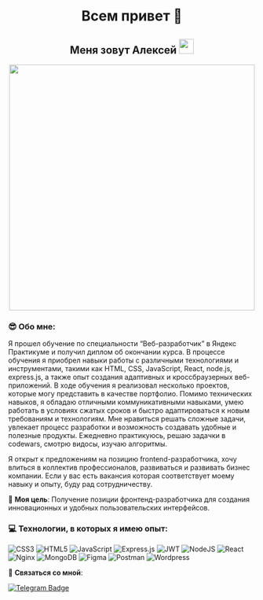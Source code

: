 <h1 align="center">Всем привет 👋 </h1>

<h2 align="center">Меня зовут Алексей <img src="https://media.giphy.com/media/WUlplcMpOCEmTGBtBW/giphy.gif" width="30"></h2>

<p align="center"><img src="https://gb.ru/blog/wp-content/uploads/2021/10/6-1.jpg" width="500" /></a></p>

### 😎 Обо мне:

Я прошел обучение по специальности “Веб-разработчик” в Яндекс Практикуме и получил диплом об окончании курса. В процессе обучения я приобрел навыки работы с различными технологиями и инструментами, такими как HTML, CSS, JavaScript, React, node.js, express.js, а также опыт создания адаптивных и кроссбраузерных веб-приложений. В ходе обучения я реализовал несколько проектов, которые могу представить в качестве портфолио. Помимо технических навыков, я обладаю отличными коммуникативными навыками, умею работать в условиях сжатых сроков и быстро адаптироваться к новым требованиям и технологиям.
Мне нравиться решать сложные задачи, увлекает процесс разработки и возможность создавать удобные и полезные продукты. Ежедневно практикуюсь, решаю задачки в codewars, смотрю видосы, изучаю алгоритмы.

Я открыт к предложениям на позицию frontend-разработчика, хочу влиться в коллектив профессионалов, развиваться и развивать бизнес компании. Если у вас есть вакансия которая соответствует моему навыку и опыту, буду рад сотрудничеству.

🎯 **Моя цель**:
Получение позиции фронтенд-разработчика для создания инновационных и удобных пользовательских интерфейсов.


### 💻 Технологии, в которых я имею опыт:
![CSS3](https://img.shields.io/badge/css3-%231572B6.svg?style=flat-square&logo=css3&logoColor=white) ![HTML5](https://img.shields.io/badge/html5-%23E34F26.svg?style=flat-square&logo=html5&logoColor=white) ![JavaScript](https://img.shields.io/badge/javascript-%23323330.svg?style=flat-square&logo=Javascript&logoColor=%23F7DF1E) ![Express.js](https://img.shields.io/badge/express.js-%23404d59.svg?style=flat-square&logo=express&logoColor=%2361DAFB) ![JWT](https://img.shields.io/badge/JWT-black?style=flat-square&logo=JSON%20web%20tokens) ![NodeJS](https://img.shields.io/badge/node.js-6DA55F?style=flat-square&logo=node.js&logoColor=white) ![React](https://img.shields.io/badge/react-%2320232a.svg?style=flat-square&logo=react&logoColor=%2361DAFB) ![Nginx](https://img.shields.io/badge/nginx-%23009639.svg?style=flat-square&logo=nginx&logoColor=white) ![MongoDB](https://img.shields.io/badge/MongoDB-%234ea94b.svg?style=flat-square&logo=mongodb&logoColor=white) ![Figma](https://img.shields.io/badge/figma-%23F24E1E.svg?style=flat-square&logo=figma&logoColor=white) ![Postman](https://img.shields.io/badge/Postman-FF6C37?style=flat-square&logo=postman&logoColor=white) ![Wordpress](https://shields.io/badge/Wordpress-3159C6?logo=Wordpress&logoColor=FFF&style=flat-square)

🤙 **Cвязаться со мной**:

 [![Telegram Badge](https://img.shields.io/badge/-Telegram-blue?style=flat&logo=Telegram&logoColor=white)](https://t.me/alekseyGon4arov)

